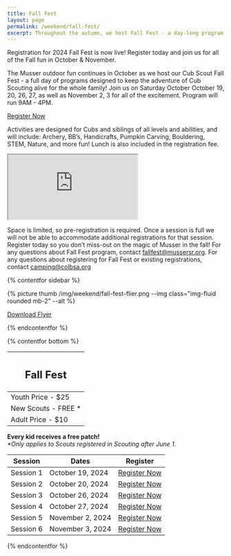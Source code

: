 ```yaml
---
title: Fall Fest
layout: page
permalink: /weekend/fall-fest/
excerpt: Throughout the autumn, we host Fall Fest - a day-long program that keeps the adventure of Cub Scouting and Cub Camp happening for the whole family!
---
```


<div class="alert alert-warning" role="alert">Registration for 2024 Fall Fest is now live! Register today and join us for all of the Fall fun in October & November.</div>

The Musser outdoor fun continues in October as we host our Cub Scout Fall Fest - a full day of programs designed to keep the adventure of Cub Scouting alive for the whole family! Join us on Saturday October October 19, 20, 26, 27, as well as November 2, 3 for all of the excitement. Program will run 9AM - 4PM.

<p class="text-center">
  <a href="https://scoutingevent.com/525-87724-209238" class="btn btn-primary my-3 col-4 mx-auto">Register Now</a>
</p>

Activities are designed for Cubs and siblings of all levels and abilities, and will include: Archery, BB’s, Handicrafts, Pumpkin Carving, Bouldering, STEM, Nature, and more fun! Lunch is also included in the registration fee.

<div class="embed-responsive embed-responsive-16by9 col-10 offset-1 my-5">
  <iframe class="embed-responsive-item" src="https://www.youtube.com/embed/-WOq4mruCgY" allow="accelerometer; autoplay; encrypted-media; gyroscope; picture-in-picture" allowfullscreen></iframe>
</div>

<p class="text-danger">Space is limited, so pre-registration is required. Once a session is full we will not be able to accommodate additional registrations for that session. Register today so you don’t miss-out on the magic of Musser in the fall! For any questions about Fall Fest program, contact <a href="mailto:fallfest@mussersr.org">fallfest@mussersr.org</a>. For any questions about registering for Fall Fest or existing registrations, contact <a href="mailto:camping@colbsa.org">camping@colbsa.org</a></p>

{% contentfor sidebar %}

{% picture thumb /img/weekend/fall-fest-flier.png --img class="img-fluid rounded mb-2" --alt %}

<a href="/files/weekend_details/FallFest2024.pdf" class="btn btn-block btn-primary my-3" download>Download Flyer</a>

{% endcontentfor %}

{% contentfor bottom %}

<div class="row"> 
  <div class="col">
    <table class="table table-striped my-3 text-center">
      <thead class="text-center">
        <tr>
          <th scope="col"><h2 class="my-0">Fall Fest</h2></th>
        </tr>
      </thead>
      <tbody>
          <tr>
            <td>Youth Price - $25</td>
          </tr>
          <tr>
            <td>New Scouts - FREE *</td>
          </tr>
          <tr>
            <td>Adult Price - $10</td>
          </tr>
      </tbody>
    </table>
    <div class="text-center mb-4">
      <strong>Every kid receives a free patch!</strong><br>
      <em>*Only applies to Scouts registered in Scouting after June 1.</em>
    </div>
  </div> 
  <div class="col">
    <table class="table table-striped my-3 text-center">
      <thead>
        <tr>
          <th scope="col">Session</th>
          <th scope="col">Dates</th>
          <th scope="col">Register</th>
        </tr>
      </thead>
      <tbody>
          <tr>
            <td>Session 1</td>
            <td>October 19, 2024</td>
            <td>
              <a class="btn btn-primary btn-block" href="https://scoutingevent.com/525-87724-209238">Register Now</a>
            </td>
          </tr>
          <tr>
            <td>Session 2</td>
            <td>October 20, 2024</td>
            <td>
              <a class="btn btn-primary btn-block" href="https://scoutingevent.com/525-87724-209245">Register Now</a>
            </td>
          </tr>
          <tr>
            <td>Session 3</td>
            <td>October 26, 2024</td>
            <td>
              <a class="btn btn-primary btn-block" href="https://scoutingevent.com/525-87724-209239">Register Now</a>
            </td>
          </tr>
          <tr>
            <td>Session 4</td>
            <td>October 27, 2024</td>
            <td>
              <a class="btn btn-primary btn-block" href="https://scoutingevent.com/525-87724-209241">Register Now</a>
            </td>
          </tr>
          <tr>
            <td>Session 5</td>
            <td>November 2, 2024</td>
            <td>
              <a class="btn btn-primary btn-block" href="https://scoutingevent.com/525-87724-209240">Register Now</a>
            </td>
          </tr>
          <tr>
            <td>Session 6</td>
            <td>November 3, 2024</td>
            <td>
              <a class="btn btn-primary btn-block" href="https://scoutingevent.com/525-87724-209247">Register Now</a>
            </td>
          </tr>
      </tbody>
    </table>
  </div>
</div>

{% endcontentfor %}
